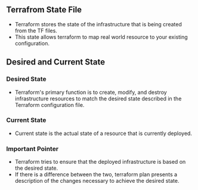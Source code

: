 ## Terrafrom State File
- Terraform stores the state of the infrastructure that is being created from the TF files.
- This state allows terraform to map real world resource to your existing configuration.

## Desired and Current State
### Desired State
- Terraform's primary function is to create, modify, and destroy infrastructure resources to match the desired state described in the Terraform configuration file.

### Current State
- Current state is the actual state of a resource that is currently deployed.

### Important Pointer
- Terraform tries to ensure that the deployed infrastructure is based on the desired state.
- If there is a difference between the two, terraform plan presents a description of the changes necessary to achieve the desired state.